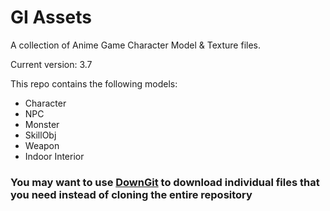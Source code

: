 # GI Assets

A collection of Anime Game Character Model & Texture files.

Current version: 3.7

This repo contains the following models:

- Character
- NPC
- Monster
- SkillObj
- Weapon
- Indoor Interior

### You may want to use [DownGit](https://minhaskamal.github.io/DownGit/#/home) to download individual files that you need instead of cloning the entire repository
